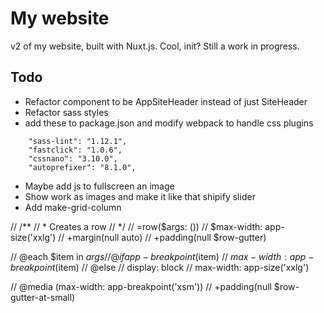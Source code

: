 
# My website

v2 of my website, built with Nuxt.js. Cool, init? Still a work in progress.

## Todo

- Refactor component to be AppSiteHeader instead of just SiteHeader
- Refactor sass styles
- add these to package.json and modify webpack to handle css plugins
```
    "sass-lint": "1.12.1",
    "fastclick": "1.0.6",
    "cssnano": "3.10.0",
    "autoprefixer": "8.1.0",
```



- Maybe add js to fullscreen an image
- Show work as images and make it like that shipify slider
- Add make-grid-column







// /**
//  * Creates a row
//  */
// =row($args: ())
//   $max-width: app-size('xxlg')
//   +margin(null auto)
//   +padding(null $row-gutter)

//   @each $item in $args
//     @if app-breakpoint($item)
//       $max-width: app-breakpoint($item)
//       @else
//   display: block
//   max-width: app-size('xxlg')

//   @media (max-width: app-breakpoint('xsm'))
//     +padding(null $row-gutter-at-small)

